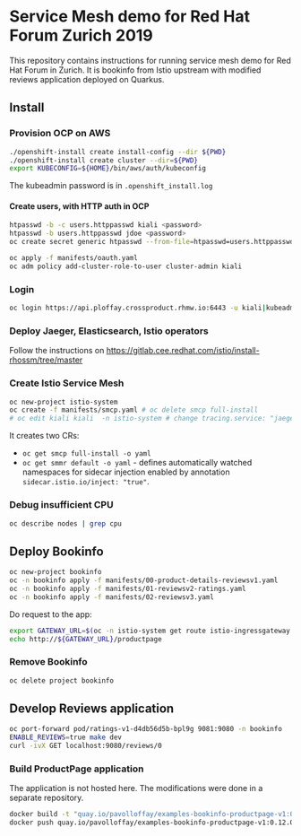 # Service Mesh demo for Red Hat Forum Zurich 2019 

This repository contains instructions for running service mesh demo for Red Hat Forum in Zurich.
It is bookinfo from Istio upstream with modified reviews application deployed on Quarkus.

## Install

### Provision OCP on AWS
```bash
./openshift-install create install-config --dir ${PWD}
./openshift-install create cluster --dir=${PWD}
export KUBECONFIG=${HOME}/bin/aws/auth/kubeconfig
```

The kubeadmin password is in `.openshift_install.log`

#### Create users, with HTTP auth in OCP
```bash
htpasswd -b -c users.httppasswd kiali <password>
htpasswd -b users.httppasswd jdoe <password>
oc create secret generic htpasswd --from-file=htpasswd=users.httppasswd -n openshift-config --dry-run=true -o yaml

oc apply -f manifests/oauth.yaml
oc adm policy add-cluster-role-to-user cluster-admin kiali
```

### Login
```bash
oc login https://api.ploffay.crossproduct.rhmw.io:6443 -u kiali|kubeadmin -p 
```

### Deploy Jaeger, Elasticsearch, Istio operators
Follow the instructions on https://gitlab.cee.redhat.com/istio/install-rhossm/tree/master

### Create Istio Service Mesh
```bash
oc new-project istio-system
oc create -f manifests/smcp.yaml # oc delete smcp full-install
# oc edit kiali kiali  -n istio-system # change tracing.service: "jaeger-query"
```

It creates two CRs:
* `oc get smcp full-install -o yaml`
* `oc get smmr default -o yaml` - defines automatically watched namespaces for sidecar injection enabled by annotation `sidecar.istio.io/inject: "true"`. 


### Debug insufficient CPU
``` bash
oc describe nodes | grep cpu
```

## Deploy Bookinfo
```bash
oc new-project bookinfo
oc -n bookinfo apply -f manifests/00-product-details-reviewsv1.yaml
oc -n bookinfo apply -f manifests/01-reviewsv2-ratings.yaml
oc -n bookinfo apply -f manifests/02-reviewsv3.yaml
```

Do request to the app:
```bash
export GATEWAY_URL=$(oc -n istio-system get route istio-ingressgateway -o jsonpath='{.spec.host}')
echo http://${GATEWAY_URL}/productpage
```

### Remove Bookinfo
```bash
oc delete project bookinfo
```

## Develop Reviews application
```bash
oc port-forward pod/ratings-v1-d4db56d5b-bpl9g 9081:9080 -n bookinfo
ENABLE_REVIEWS=true make dev
curl -ivX GET localhost:9080/reviews/0
```

### Build ProductPage application
The application is not hosted here. The modifications were done in a separate repository.

```bash
docker build -t "quay.io/pavolloffay/examples-bookinfo-productpage-v1:0.12.0" .
docker push quay.io/pavolloffay/examples-bookinfo-productpage-v1:0.12.0
``` 
